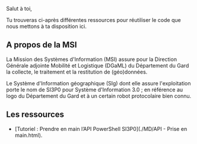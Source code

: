 Salut à toi,

Tu trouveras ci-après différentes ressources pour réutiliser le code que nous mettons à ta disposition ici.

## A propos de la MSI

La Mission des Systèmes d'Information (MSI) assure pour la Direction Générale adjointe Mobilité et Logistique (DGaML) du Département du Gard la collecte, le traitement et la restitution de (géo)données.

Le Système d'Information géographique (SIg) dont elle assure l'exploitation porte le nom de SI3P0 pour Système d'Information 3.0 ; en référence au logo du Département du Gard et à un certain robot protocolaire bien connu.

## Les ressources
* [Tutoriel : Prendre en main l’API PowerShell SI3P0](./MD/API - Prise en main.html).